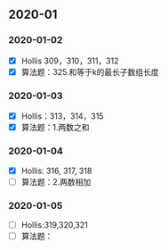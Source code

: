 ## 2020-01

### 2020-01-02

- [x] Hollis 309，310，311，312
- [x] 算法题：325.和等于k的最长子数组长度

### 2020-01-03

- [x] Hollis：313，314，315
- [x] 算法题：1.两数之和

### 2020-01-04

- [x] Hollis: 316, 317, 318
- [ ] 算法题：2.两数相加

### 2020-01-05

- [ ] Hollis:319,320,321
- [ ] 算法题：